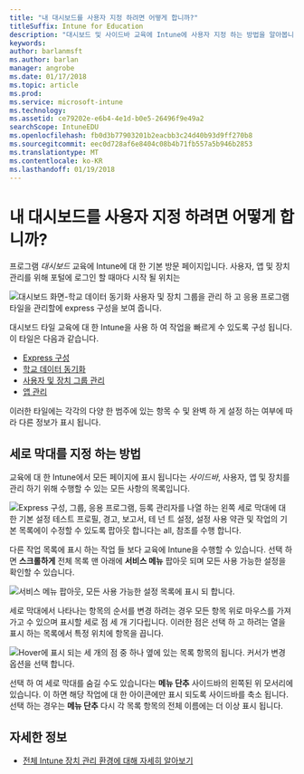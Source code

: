 ```yaml
---
title: "내 대시보드를 사용자 지정 하려면 어떻게 합니까?"
titleSuffix: Intune for Education
description: "대시보드 및 사이드바 교육에 Intune에 사용자 지정 하는 방법을 알아봅니다."
keywords: 
author: barlanmsft
ms.author: barlan
manager: angrobe
ms.date: 01/17/2018
ms.topic: article
ms.prod: 
ms.service: microsoft-intune
ms.technology: 
ms.assetid: ce79202e-e6b4-4e1d-b0e5-26496f9e49a2
searchScope: IntuneEDU
ms.openlocfilehash: fb0d3b77903201b2eacbb3c24d40b93d9ff270b8
ms.sourcegitcommit: eec0d728af6e8404c08b4b71fb557a5b946b2853
ms.translationtype: MT
ms.contentlocale: ko-KR
ms.lasthandoff: 01/19/2018
---
```

# <a name="how-do-i-customize-my-dashboard"></a>내 대시보드를 사용자 지정 하려면 어떻게 합니까?

프로그램 _대시보드_ 교육에 Intune에 대 한 기본 방문 페이지입니다. 사용자, 앱 및 장치 관리를 위해 포털에 로그인 할 때마다 시작 될 위치는

  ![대시보드 화면-학교 데이터 동기화 사용자 및 장치 그룹을 관리 하 고 응용 프로그램 타일을 관리할에 express 구성을 보여 줍니다.](./media/dashboard-001-landing-page.png)

대시보드 타일 교육에 대 한 Intune을 사용 하 여 작업을 빠르게 수 있도록 구성 됩니다. 이 타일은 다음과 같습니다.

- [Express 구성](what-is-express-configuration.md)
- [학교 데이터 동기화](what-is-school-data-sync.md)
- [사용자 및 장치 그룹 관리](what-are-groups.md)
- [앱 관리](how-to-add-apps.md)

이러한 타일에는 각각의 다양 한 범주에 있는 항목 수 및 완벽 하 게 설정 하는 여부에 따라 다른 정보가 표시 됩니다.

## <a name="how-do-i-customize-the-sidebar"></a>세로 막대를 지정 하는 방법

교육에 대 한 Intune에서 모든 페이지에 표시 됩니다는 _사이드바_, 사용자, 앱 및 장치를 관리 하기 위해 수행할 수 있는 모든 사항의 목록입니다.

  ![Express 구성, 그룹, 응용 프로그램, 등록 관리자를 나열 하는 왼쪽 세로 막대에 대 한 기본 설정 테스트 프로필, 경고, 보고서, 테 넌 트 설정, 설정 사용 약관 및 작업의 기본 목록에이 수정할 수 있도록 팝아웃 합니다는 all, 참조를 수행 합니다.](./media/dashboard-002-left-sidebar-list.png)

다른 작업 목록에 표시 하는 작업 들 보다 교육에 Intune을 수행할 수 있습니다. 선택 하면 **스크롤하게** 전체 목록 맨 아래에 **서비스 메뉴** 팝아웃 되며 모든 사용 가능한 설정을 확인할 수 있습니다.

  ![서비스 메뉴 팝아웃, 모든 사용 가능한 설정 목록에 표시 되 합니다.](./media/dashboard-003-change-sidebar-popout.png)

세로 막대에서 나타나는 항목의 순서를 변경 하려는 경우 모든 항목 위로 마우스를 가져가고 수 있으며 표시할 세로 점 세 개 기다립니다. 이러한 점은 선택 하 고 하려는 열을 표시 하는 목록에서 특정 위치에 항목을 끕니다.

  ![Hover에 표시 되는 세 개의 점 중 하나 옆에 있는 목록 항목의 됩니다. 커서가 변경 옵션을 선택 합니다.](./media/dashboard-004-editing-sidebar.png)

선택 하 여 세로 막대를 숨길 수도 있습니다는 __메뉴 단추__ 사이드바의 왼쪽된 위 모서리에 있습니다. 이 하면 해당 작업에 대 한 아이콘에만 표시 되도록 사이드바를 축소 됩니다. 선택 하는 경우는 __메뉴 단추__ 다시 각 목록 항목의 전체 이름에는 더 이상 표시 됩니다.  

## <a name="find-out-more"></a>자세한 정보

- [전체 Intune 장치 관리 환경에 대해 자세히 알아보기](https://docs.microsoft.com/intune/understand-explore/introduction-to-microsoft-intune)
